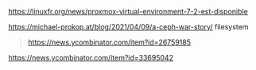 https://linuxfr.org/news/proxmox-virtual-environment-7-2-est-disponible

https://michael-prokop.at/blog/2021/04/09/a-ceph-war-story/ filesystem
> https://news.ycombinator.com/item?id=26759185

https://news.ycombinator.com/item?id=33695042